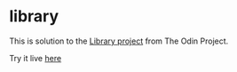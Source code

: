 # library

This is solution to the [Library project](https://www.theodinproject.com/lessons/672) from The Odin Project.

Try it live [here](https://evorition.github.io/library/)
